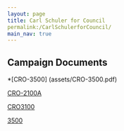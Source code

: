 ```yaml
---
layout: page
title: Carl Schuler for Council
permalink:/CarlSchulerforCouncil/
main_nav: true
---
```

## Campaign Documents

*[CRO-3500] (assets/CRO-3500.pdf)

[CRO-2100A](assets/CRO-2100A.pdf)

[CRO3100](assets/3100.pdf)


[3500](https://github.com/carlschuler.github.io/tree/master/assets/CRO-3500.pdf)
